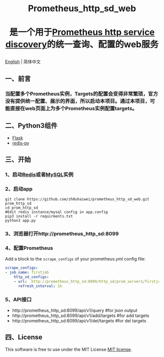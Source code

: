 # <p align="center">Prometheus_http_sd_web</p>
# <p align="center">是一个用于<a href="https://prometheus.io/docs/prometheus/latest/http_sd/">Prometheus http service discovery</a>的统一查询、配置的web服务</p>

[English](README.md) | 简体中文

## 一、前言
### 当配置多个Prometheus实例，Targets的配置会变得非常繁琐，官方没有提供统一配置、展示的界面，所以启动本项目。通过本项目，可能直接在web页面上为多个Prometheus实例配置targets。

## 二、Python3组件
- <a href="https://flask.palletsprojects.com/en/2.3.x/">Flask</a>
- <a href="https://pypi.org/project/redis/">redis-py</a>

## 三、开始
### 1、启动<a href="https://redis.io/docs/getting-started/">Redis</a>或者<a href="https://docs.oracle.com/en-us/iaas/mysql-database/doc/getting-started.html">MySQL</a>实例
### 2、启动app
```shell
git clone https://github.com/zh0uhaiwei/prometheus_http_sd_web.git prom_http_sd
cd prom_http_sd
#Edit redis instance/mysql config in app.config
pip3 install -r requirments.txt
python3 app.py
```
### 3、浏览器打开http://prometheus_http_sd:8099

### 4、配置Prometheus
Add a block to the `scrape_configs` of your prometheus.yml config file:

```yaml
scrape_configs:
- job_name: firstjob
    http_sd_configs:
    - url:  http://prometheus_http_sd:8099/http_sd/prom_server1/firstjob
      refresh_interval: 1h
```
### 5、API接口
- http://prometheus_http_sd:8099/api/v1/query #for json output
- http://prometheus_http_sd:8099/api/v1/add/targets #for add targets
- http://prometheus_http_sd:8099/api/v1/del/targets #for del targets

## 四、License

This software is free to use under the MIT License [MIT license](/LICENSE).
